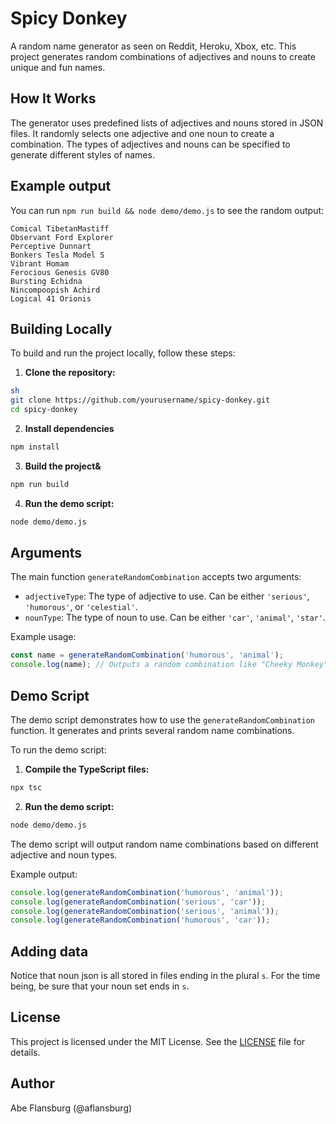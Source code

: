 # Spicy Donkey

A random name generator as seen on Reddit, Heroku, Xbox, etc. This project generates random combinations of adjectives and nouns to create unique and fun names.

## How It Works

The generator uses predefined lists of adjectives and nouns stored in JSON files. It randomly selects one adjective and one noun to create a combination. The types of adjectives and nouns can be specified to generate different styles of names.

## Example output

You can run `npm run build && node demo/demo.js` to see the random output:

```
Comical TibetanMastiff
Observant Ford Explorer
Perceptive Dunnart
Bonkers Tesla Model S
Vibrant Homam
Ferocious Genesis GV80
Bursting Echidna
Nincompoopish Achird
Logical 41 Orionis
```

## Building Locally

To build and run the project locally, follow these steps:

1. **Clone the repository:**

```sh
sh
git clone https://github.com/yourusername/spicy-donkey.git
cd spicy-donkey
```

2. **Install dependencies**

```sh
npm install
```

3. **Build the project&**

```sh
npm run build
```

4. **Run the demo script:**

```sh
node demo/demo.js
```

## Arguments

The main function `generateRandomCombination` accepts two arguments:

- `adjectiveType`: The type of adjective to use. Can be either `'serious'`, `'humorous'`, or `'celestial'`.
- `nounType`: The type of noun to use. Can be either `'car'`, `'animal'`, `'star'`.

Example usage:

```typescript:index.ts
const name = generateRandomCombination('humorous', 'animal');
console.log(name); // Outputs a random combination like "Cheeky Monkey"
```

## Demo Script

The demo script demonstrates how to use the `generateRandomCombination` function. It generates and prints several random name combinations.

To run the demo script:

1. **Compile the TypeScript files:**

```sh
npx tsc
```

2. **Run the demo script:**

```sh
node demo/demo.js
```

The demo script will output random name combinations based on different adjective and noun types.

Example output:

```javascript.demo/demo.js
console.log(generateRandomCombination('humorous', 'animal'));
console.log(generateRandomCombination('serious', 'car'));
console.log(generateRandomCombination('serious', 'animal'));
console.log(generateRandomCombination('humorous', 'car'));
```

## Adding data

Notice that noun json is all stored in files ending in the plural `s`. For the time being, be sure that your noun set ends in `s`.

## License

This project is licensed under the MIT License. See the [LICENSE](LICENSE) file for details.

## Author

Abe Flansburg (@aflansburg)
